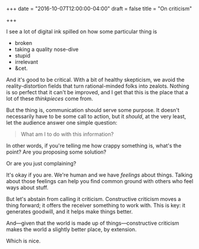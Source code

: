 +++
date = "2016-10-07T12:00:00-04:00"
draft = false
title = "On criticism"

+++

I see a lot of digital ink spilled on how some particular thing is

- broken
- taking a quality nose-dive
- stupid
- irrelevant
- &cet.

And it's good to be critical. With a bit of healthy skepticism, we avoid the reality-distortion fields that turn rational-minded folks into zealots. Nothing is so perfect that it can't be improved, and I get that this is the place that a lot of these _thinkpieces_ come from.

But the thing is, communication should serve some purpose. It doesn't necessarily have to be some call to action, but it _should_, at the very least, let the audience answer one simple question:

> What am I to do with this information?

In other words, if you're telling me how crappy something is, what's the point? Are you proposing some solution?

Or are you just complaining?

It's okay if you are. We're human and we have _feelings_ about things. Talking about those feelings can help you find common ground with others who feel ways about stuff.

But let's abstain from calling it criticism. Constructive criticism moves a thing forward; it offers the receiver something to work with. This is key: it generates goodwill, and it helps make things better.

And—given that the world is made up of things—constructive criticism makes the world a slightly better place, by extension.

Which is nice.